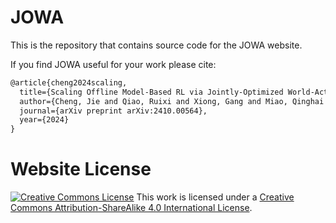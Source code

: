 # JOWA

This is the repository that contains source code for the JOWA website.

If you find JOWA useful for your work please cite:
```latex
@article{cheng2024scaling,
  title={Scaling Offline Model-Based RL via Jointly-Optimized World-Action Model Pretraining},
  author={Cheng, Jie and Qiao, Ruixi and Xiong, Gang and Miao, Qinghai and Ma, Yingwei and Li, Binhua and Li, Yongbin and Lv, Yisheng},
  journal={arXiv preprint arXiv:2410.00564},
  year={2024}
}
```

# Website License
<a rel="license" href="http://creativecommons.org/licenses/by-sa/4.0/"><img alt="Creative Commons License" style="border-width:0" src="https://i.creativecommons.org/l/by-sa/4.0/88x31.png" /></a> This work is licensed under a <a rel="license" href="http://creativecommons.org/licenses/by-sa/4.0/">Creative Commons Attribution-ShareAlike 4.0 International License</a>.
